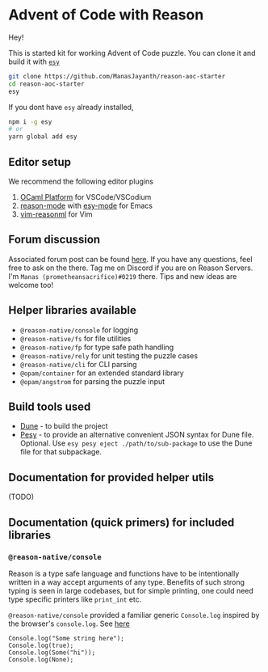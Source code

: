 # Advent of Code with Reason

Hey!

This is started kit for working Advent of Code puzzle. You can clone it and build it with [`esy`](https://esy.sh)

```sh
git clone https://github.com/ManasJayanth/reason-aoc-starter
cd reason-aoc-starter
esy
```

If you dont have `esy` already installed,

```sh
npm i -g esy
# or
yarn global add esy
```

## Editor setup

We recommend the following editor plugins

1. [OCaml Platform](https://marketplace.visualstudio.com/items?itemName=ocamllabs.ocaml-platform) for VSCode/VSCodium
2. [reason-mode](https://github.com/reasonml-editor/reason-mode) with [esy-mode](https://github.com/ManasJayanth/esy-mode) for Emacs
3. [vim-reasonml]() for Vim

## Forum discussion

Associated forum post can be found [here](https://reasonml.chat/t/advent-of-code-2020-starter-kit-and-tips/2555). 
If you have any questions, feel free to ask on the there. Tag me on Discord if you are on Reason Servers. I'm `Manas (prometheansacrifice)#0219` there.
Tips and new ideas are welcome too!

## Helper libraries available

 - `@reason-native/console` for logging
 - `@reason-native/fs` for file utilities
 - `@reason-native/fp` for type safe path handling
 - `@reason-native/rely` for unit testing the puzzle cases
 - `@reason-native/cli` for CLI parsing
 - `@opam/container` for an extended standard library
 - `@opam/angstrom` for parsing the puzzle input
 
## Build tools used

- [Dune](https://dune.readthedocs.io/en/stable/) - to build the project
- [Pesy](https://github.com/esy/pesy) - to provide an alternative convenient JSON syntax for Dune file. Optional. Use `esy pesy eject ./path/to/sub-package` to use the Dune file for that subpackage.


## Documentation for provided helper utils

(TODO)


## Documentation (quick primers) for included libraries

### `@reason-native/console` 

Reason is a type safe language and functions have to be intentionally
written in a way accept arguments of any type. Benefits of such strong
typing is seen in large codebases, but for simple printing, one could
need type specific printers like `print_int` etc.

`@reason-native/console` provided a familiar generic `Console.log`
inspired by the browser's `console.log`. See [here](https://reason-native.com/docs/console/)

```reason
Console.log("Some string here");
Console.log(true);
Console.log(Some("hi"));
Console.log(None);
```
